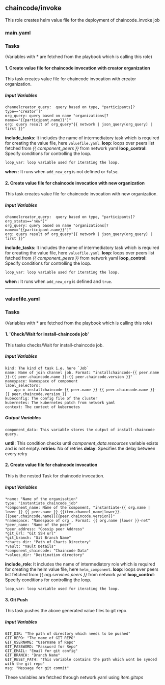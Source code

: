 
## chaincode/invoke
This role creates helm value file for the deployment of chaincode_invoke job
### main.yaml
### Tasks
(Variables with * are fetched from the playbook which is calling this role)
#### 1. Create value file for chaincode invocation with creator organization
This task creates value file for chaincode invocation with creator organization.
##### Input Variables

    channelcreator_query:  query based on type, "participants[?type=='creator']"
    org_query: query based on name "organizations[?name=='{{participant.name}}']"
    org: query result of org_query"{{ network | json_query(org_query) | first }}"
**include_tasks**: It includes the name of intermediatory task which is required for creating the value file, here `valuefile.yaml`.
**loop**: loops over peers list fetched from *{{ component_peers }}* from network yaml
**loop_control**: Specify conditions for controlling the loop.
                
    loop_var: loop variable used for iterating the loop.

**when** : It runs when `add_new_org` is not defined or `false`.

#### 2. Create value file for chaincode invocation with new organization
This task creates value file for chaincode invocation with new organization.
##### Input Variables

    channelcreator_query:  query based on type, "participants[?org_status=='new']"
    org_query: query based on name "organizations[?name=='{{participant.name}}']"
    org: query result of org_query"{{ network | json_query(org_query) | first }}"
**include_tasks**: It includes the name of intermediatory task which is required for creating the value file, here `valuefile.yaml`.
**loop**: loops over peers list fetched from *{{ component_peers }}* from network yaml
**loop_control**: Specify conditions for controlling the loop.
                
    loop_var: loop variable used for iterating the loop.

**when** : It runs when `add_new_org` is defined and `true`.

-------
### valuefile.yaml
### Tasks
(Variables with * are fetched from the playbook which is calling this role)

#### 1. 'Check/Wait for install-chaincode job'
This tasks checks/Wait for install-chaincode job.

##### Input Variables

    kind: The kind of task i.e. here `Job`
    name: Name of join channel job. Format: "installchaincode-{{ peer.name }}-{{ peer.chaincode.name }}-{{ peer.chaincode.version }}"
    namespace: Namespace of component
    label_selectors:
      - app = installchaincode-{{ peer.name }}-{{ peer.chaincode.name }}-{{ peer.chaincode.version }}
    kubeconfig: The config file of the cluster
    kubernetes: The kubernetes patch from network yaml
    context: The context of kubernetes

##### Output Variables

    component_data: This variable stores the output of install-chaincode query.
	
  **until**: This condition checks until *component_data.resources* variable exists and is not empty.
  **retries**: No of retries
  **delay**: Specifies the delay between every retry
  

#### 2. Create value file for chaincode invocation
This is the nested Task for chaincode invocation.
##### Input Variables

    *name: "Name of the organisation"
    type: "instantiate_chaincode_job"
    *component_name: Name of the component, "instantiate-{{ org.name | lower }}-{{ peer.name }}-{{item.channel_name|lower}}-{{peer.chaincode.name}}{{peer.chaincode.version}}"
    *namespace: "Namespace of org , Format: {{ org.name |lower }}-net"
    *peer_name: "Name of the peer"
    *peer_address: "Gossip peer Address"    
    *git_url: "Git SSH url"
    *git_branch: "Git Branch Name"
    *charts_dir: "Path of Charts Directory"
    *vault: "Vault Details"
    *component_chaincode: "Chaincode Data"
    *values_dir: "Destination directory"
**include_role**: It includes the name of intermediatory role which is required for creating the helm value file, here `helm_component`.
**loop**: loops over peers list fetched from *{{ org.services.peers }}* from network yaml
**loop_control**: Specify conditions for controlling the loop.
                
    loop_var: loop variable used for iterating the loop.


#### 3. Git Push
This task pushes the above generated value files to git repo.
##### Input Variables
    GIT_DIR: "The path of directory which needs to be pushed"
    GIT_REPO: "The name of GIT REPO"
    GIT_USERNAME: "Username of Repo"
    GIT_PASSWORD: "Password for Repo"
    GIT_EMAIL: "Email for git config"
    GIT_BRANCH: "Branch Name"
    GIT_RESET_PATH: "This variable contains the path which wont be synced with the git repo"
    msg: "Message for git commit"
These variables are fetched through network.yaml using *item.gitops*
